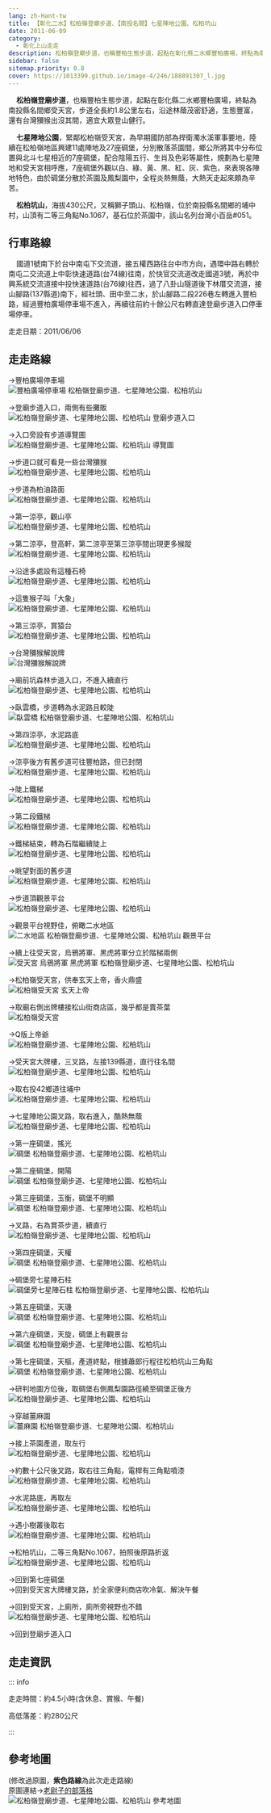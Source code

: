 ```yaml
---
lang: zh-Hant-tw
title: 【彰化二水】松柏嶺登廟步道、【南投名間】七星陣地公園、松柏坑山
date: 2011-06-09
category: 
  - 彰化上山走走
description: 松柏嶺登廟步道，也稱豐柏生態步道，起點在彰化縣二水鄉豐柏廣場，終點為南投縣名間鄉受天宮，步道全長約1.8公里左右，沿途林蔭茂密舒適，生態豐富，還有台灣獼猴出沒其間，適宜大眾登山健行。七星陣地公園，緊鄰松柏嶺受天宮，為早期國防部為捍衛濁水溪軍事要地，陸續在松柏嶺地區興建11處陣地及27座碉堡，分別散落茶園間。
sidebar: false
sitemap.priority: 0.8
cover: https://1013399.github.io/image-4/246/188891307_l.jpg
---
```


    **松柏嶺登廟步道**，也稱豐柏生態步道，起點在彰化縣二水鄉豐柏廣場，終點為南投縣名間鄉受天宮，步道全長約1.8公里左右，沿途林蔭茂密舒適，生態豐富，還有台灣獼猴出沒其間，適宜大眾登山健行。  

<!-- more -->

    **七星陣地公園**，緊鄰松柏嶺受天宮，為早期國防部為捍衛濁水溪軍事要地，陸續在松柏嶺地區興建11處陣地及27座碉堡，分別散落茶園間，鄉公所將其中分布位置與北斗七星相近的7座碉堡，配合陰陽五行、生肖及色彩等屬性，規劃為七星陣地和受天宮相呼應，7座碉堡外觀以白、綠、黃、黑、紅、灰、紫色，來表現各陣地特色，由於碉堡分散於茶園及鳳梨園中，全程炎熱無蔭，大熱天走起來頗為辛苦。  

    **松柏坑山**，海拔430公尺，又稱獅子頭山、松柏嶺，位於南投縣名間鄉的埔中村，山頂有二等三角點No.1067，基石位於茶園中，該山名列台灣小百岳#051。

## 行車路線
    國道1號南下於台中南屯下交流道，接五權西路往台中市方向，遇環中路右轉於南屯二交流道上中彰快速道路(台74線)往南，於快官交流道改走國道3號，再於中興系統交流道接中投快速道路(台76線)往西，過了八卦山隧道後下林厝交流道，接山腳路(137縣道)南下，經社頭、田中至二水，於山腳路二段226巷左轉進入豐柏路，經過豐柏廣場停車場不進入，再續往前約十餘公尺右轉直達登廟步道入口停車場停車。

走走日期：2011/06/06

## 走走路線
→豐柏廣場停車場  
![豐柏廣場停車場 松柏嶺登廟步道、七星陣地公園、松柏坑山](https://1013399.github.io/image-4/246/188891383_l.jpg)

→登廟步道入口，兩側有些攤販  
![松柏嶺登廟步道、七星陣地公園、松柏坑山 登廟步道入口](https://1013399.github.io/image-4/246/188891241_l.jpg)

→入口旁設有步道導覽圖  
![松柏嶺登廟步道、七星陣地公園、松柏坑山 導覽圖](https://1013399.github.io/image-4/246/188891235_l.jpg)

→步道口就可看見一些台灣獼猴  
![松柏嶺登廟步道、七星陣地公園、松柏坑山](https://1013399.github.io/image-4/246/188891243_l.jpg)

→步道為柏油路面  
![松柏嶺登廟步道、七星陣地公園、松柏坑山](https://1013399.github.io/image-4/246/188891248_l.jpg)

→第一涼亭，觀山亭  
![松柏嶺登廟步道、七星陣地公園、松柏坑山](https://1013399.github.io/image-4/246/188891250_l.jpg)

→第二涼亭，登高軒，第二涼亭至第三涼亭間出現更多猴蹤  
![松柏嶺登廟步道、七星陣地公園、松柏坑山](https://1013399.github.io/image-4/246/188891254_l.jpg)

→沿途多處設有這種石椅  
![松柏嶺登廟步道、七星陣地公園、松柏坑山](https://1013399.github.io/image-4/246/188891257_l.jpg)

→這隻猴子叫「大象」  
![松柏嶺登廟步道、七星陣地公園、松柏坑山](https://1013399.github.io/image-4/246/188891263_l.jpg)

→第三涼亭，賞猿台  
![松柏嶺登廟步道、七星陣地公園、松柏坑山](https://1013399.github.io/image-4/246/188891267_l.jpg)

→台灣獼猴解說牌  
![台灣獼猴解說牌](https://1013399.github.io/image-4/246/188891269_l.jpg)

→廟前坑森林步道入口，不進入續直行  
![松柏嶺登廟步道、七星陣地公園、松柏坑山](https://1013399.github.io/image-4/246/188891273_l.jpg)

→臥雲橋，步道轉為水泥路且較陡  
![臥雲橋 松柏嶺登廟步道、七星陣地公園、松柏坑山](https://1013399.github.io/image-4/246/188891277_l.jpg)

→第四涼亭，水泥路底  
![松柏嶺登廟步道、七星陣地公園、松柏坑山](https://1013399.github.io/image-4/246/188891281_l.jpg)

→涼亭後方有舊步道可往豐柏路，但已封閉  
![松柏嶺登廟步道、七星陣地公園、松柏坑山](https://1013399.github.io/image-4/246/188891284_l.jpg)

→陡上鐵梯  
![松柏嶺登廟步道、七星陣地公園、松柏坑山](https://1013399.github.io/image-4/246/188891288_l.jpg)

→第二段鐵梯  
![松柏嶺登廟步道、七星陣地公園、松柏坑山](https://1013399.github.io/image-4/246/188891293_l.jpg)

→鐵梯結束，轉為石階繼續陡上  
![松柏嶺登廟步道、七星陣地公園、松柏坑山](https://1013399.github.io/image-4/246/188891297_l.jpg)

→眺望對面的舊步道  
![松柏嶺登廟步道、七星陣地公園、松柏坑山](https://1013399.github.io/image-4/246/188891299_l.jpg)

→步道頂觀景平台  
![松柏嶺登廟步道、七星陣地公園、松柏坑山](https://1013399.github.io/image-4/246/188891303_l.jpg)

→觀景平台視野佳，俯瞰二水地區  
![二水地區 松柏嶺登廟步道、七星陣地公園、松柏坑山 觀景平台](https://1013399.github.io/image-4/246/188891307_l.jpg)

→續上往受天宮，烏鴉將軍、黑虎將軍分立於階梯兩側  
![受天宮 烏鴉將軍 黑虎將軍 松柏嶺登廟步道、七星陣地公園、松柏坑山](https://1013399.github.io/image-4/246/188891309_l.jpg)

→松柏嶺受天宮，供奉玄天上帝，香火鼎盛  
![松柏嶺受天宮 玄天上帝](https://1013399.github.io/image-4/246/188891312_l.jpg)

→取廟右側出牌樓接松山街商店區，幾乎都是賣茶葉  
![松柏嶺受天宮](https://1013399.github.io/image-4/246/188891317_l.jpg)

→Q版上帝爺  
![松柏嶺登廟步道、七星陣地公園、松柏坑山](https://1013399.github.io/image-4/246/188891320_l.jpg)

→受天宮大牌樓，三叉路，左接139縣道，直行往名間  
![松柏嶺登廟步道、七星陣地公園、松柏坑山](https://1013399.github.io/image-4/246/188891322_l.jpg)

→取右投42鄉道往埔中  
![松柏嶺登廟步道、七星陣地公園、松柏坑山](https://1013399.github.io/image-4/246/188891326_l.jpg)

→七星陣地公園叉路，取右進入，酷熱無蔭  
![松柏嶺登廟步道、七星陣地公園、松柏坑山](https://1013399.github.io/image-4/246/188891328_l.jpg)

→第一座碉堡，搖光  
![碉堡 松柏嶺登廟步道、七星陣地公園、松柏坑山](https://1013399.github.io/image-4/246/188891332_l.jpg)

→第二座碉堡，開陽  
![碉堡 松柏嶺登廟步道、七星陣地公園、松柏坑山](https://1013399.github.io/image-4/246/188891333_l.jpg)

→第三座碉堡，玉衡，碉堡不明顯  
![碉堡 松柏嶺登廟步道、七星陣地公園、松柏坑山](https://1013399.github.io/image-4/246/188891338_l.jpg)

→叉路，右為賞茶步道，續直行  
![松柏嶺登廟步道、七星陣地公園、松柏坑山](https://1013399.github.io/image-4/246/188891339_l.jpg)

→第四座碉堡，天權  
![碉堡 松柏嶺登廟步道、七星陣地公園、松柏坑山](https://1013399.github.io/image-4/246/188891343_l.jpg)

→碉堡旁七星陣石柱  
![碉堡旁七星陣石柱 松柏嶺登廟步道、七星陣地公園、松柏坑山](https://1013399.github.io/image-4/246/188891378_l.jpg)

→第五座碉堡，天璣  
![碉堡 松柏嶺登廟步道、七星陣地公園、松柏坑山](https://1013399.github.io/image-4/246/188891348_l.jpg)

→第六座碉堡，天旋，碉堡上有觀景台  
![碉堡 松柏嶺登廟步道、七星陣地公園、松柏坑山](https://1013399.github.io/image-4/246/188891351_l.jpg)

→第七座碉堡，天樞，產道終點，根據蕭郎行程往松柏坑山三角點  
![碉堡 松柏嶺登廟步道、七星陣地公園、松柏坑山](https://1013399.github.io/image-4/246/188891355_l.jpg)

→研判地圖方位後，取碉堡右側鳳梨園路徑繞至碉堡正後方  
![松柏嶺登廟步道、七星陣地公園、松柏坑山](https://1013399.github.io/image-4/246/188891375_l.jpg)

→穿越薑麻園  
![薑麻園 松柏嶺登廟步道、七星陣地公園、松柏坑山](https://1013399.github.io/image-4/246/188891372_l.jpg)

→接上茶園產道，取左行  
![松柏嶺登廟步道、七星陣地公園、松柏坑山](https://1013399.github.io/image-4/246/188891369_l.jpg)

→約數十公尺後叉路，取右往三角點，電桿有三角點噴漆  
![松柏嶺登廟步道、七星陣地公園、松柏坑山](https://1013399.github.io/image-4/246/188891364_l.jpg)

→水泥路底，再取左  
![松柏嶺登廟步道、七星陣地公園、松柏坑山](https://1013399.github.io/image-4/246/188891357_l.jpg)

→遇小樹叢後取右  
![松柏嶺登廟步道、七星陣地公園、松柏坑山](https://1013399.github.io/image-4/246/188891362_l.jpg)

→松柏坑山，二等三角點No.1067，拍照後原路折返  
![松柏嶺登廟步道、七星陣地公園、松柏坑山](https://1013399.github.io/image-4/246/188891361_l.jpg)

→回到第七座碉堡  
→回到受天宮大牌樓叉路，於全家便利商店吹冷氣、解決午餐

→回到受天宮，上廁所，廁所旁視野也不錯  
![松柏嶺登廟步道、七星陣地公園、松柏坑山](https://1013399.github.io/image-4/246/188891380_l.jpg)

→回到登廟步道入口

## 走走資訊

::: info

走走時間：約4.5小時(含休息、賞猴、午餐)

高低落差：約280公尺

:::

## 參考地圖
(修改過原圖，**紫色路線**為此次走走路線)  
原圖連結→[老尉子的部落格](http://blog.xuite.net/laoweiz/blog/15846857)  
![松柏嶺登廟步道、七星陣地公園、松柏坑山 參考地圖](https://1013399.github.io/image-4/246/188891405_l.jpg)